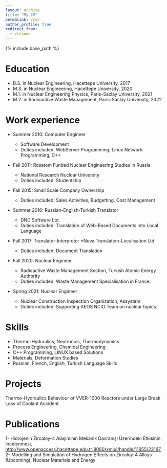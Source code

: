 ```yaml
---
layout: archive
title: "My CV"
permalink: /cv/
author_profile: true
redirect_from:
  - /resume
---
```


{% include base_path %}

Education
======
* B.S. in Nuclear Engineering, Hacettepe University, 2017
* M.S. in Nuclear Engineering, Hacettepe University, 2020
* M.1. in Nuclear Engineering Physics, Paris-Saclay University, 2021
* M.2. in Radioactive Waste Management, Paris-Saclay University, 2022

Work experience
======
* Summer 2010: Computer Engineer
  * Software Development
  * Duties included: WebServer Programming, Linux Network Programming, C++

* Fall 2011: Rosatom Funded Nuclear Engineering Studies in Russia
  * National Research Nuclear University
  * Duties included: Studentship

* Fall 2015: Small Scale Company Ownership
  * Duties included: Sales Activities, Budgetting, Cost Management

* Summer 2016: Russian-English-Turkish Translator
  * DND Software Ltd.
  * Duties included: Translation of Web-Based Documents into Local Language

* Fall 2017: Translator-Interpreter
  *Nova Translation-Localisation Ltd.
  * Duties included: Document Translation

* Fall 2020: Nuclear Engineer
  * Radioactive Waste Management Section, Turkish Atomic Energy Authority
  * Duties included: Waste Management Specialisation in France.

* Spring 2021: Nuclear Engineer 
  * Nuclear Construction Inspection Organization, Assystem
  * Duties included: Supporting AEOS NCIO Team on nuclear topics.
 
Skills
======
* Thermo-Hydraulics, Neutronics, Thermodynamics
* Process Engineering, Chemical Engineering
* C++ Programming, LINUX based Solutions
* Materials, Deformation Studies
* Russian, French, English, Turkish Language Skills

Projects
======
Thermo-Hydraulics Behaviour of VVER-1000 Reactors under Large Break Loss of Coolant Accident

Publications
======
1- Hidrojenin Zircaloy-4 Alaşımının Mekanik Davranışı Üzerindeki Etkisinin İncelenmesi, http://www.openaccess.hacettepe.edu.tr:8080/xmlui/handle/11655/23167
2- Modelling and Simulation of Hydrogen Effects on Zircaloy-4 Alloys (Upcoming), Nuclear Materials and Energy
